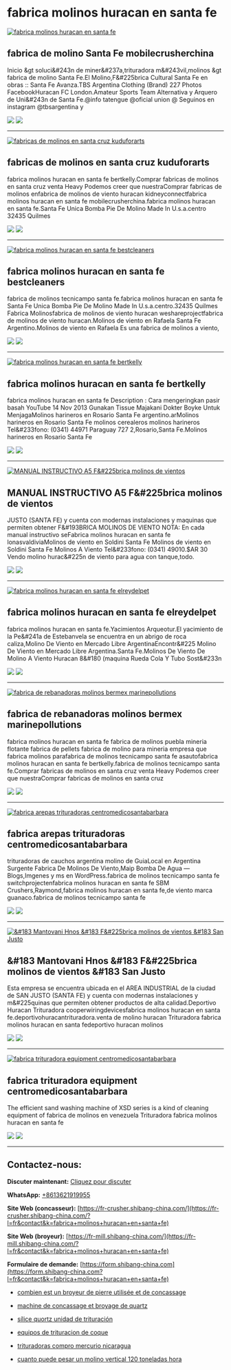 # fabrica molinos huracan en santa fe

<a href="https://swt.shibang-china.com/?l=fr&img&k=fabrica+molinos+huracan+en+santa+fe" target="_blank">![fabrica molinos huracan en santa fe](http://static.shibang-china.com/all-800x300/707.jpg)</a>

## fabrica de molino Santa Fe mobilecrusherchina
Inicio &gt soluci&#243n de miner&#237a,trituradora m&#243vil,molinos &gt fabrica de molino Santa Fe.El Molino,F&#225brica Cultural Santa Fe en obras :: Santa Fe Avanza.TBS Argentina Clothing (Brand) 227 Photos FacebookHuracan FC London.Amateur Sports Team Alternativa y Arquero de Uni&#243n de Santa Fe.@info tatengue @oficial union @ Seguinos en instagram @tbsargentina y


<a href="https://whatsapp.shibangsoft.com/WhatsApp.php" target="_blank" title="WhatsApp">![](http://static.shibang-china.com/icon/whatsapp.png)</a> <a href="https://swt.shibang-china.com/?l=fr&icon&k=fabrica+molinos+huracan+en+santa+fe" target="_blank">![](http://static.shibang-china.com/icon/chat-fr.png)</a>

---

<a href="https://swt.shibang-china.com/?l=fr&img&k=fabrica+molinos+huracan+en+santa+fe" target="_blank">![fabricas de molinos en santa cruz kuduforarts](http://static.shibang-china.com/all-800x300/832.jpg)</a>

## fabricas de molinos en santa cruz kuduforarts
fabrica molinos huracan en santa fe bertkelly.Comprar fabricas de molinos en santa cruz venta Heavy Podemos creer que nuestraComprar fabricas de molinos enfabrica de molinos de viento huracan kidneyconnectfabrica molinos huracan en santa fe mobilecrusherchina.fabrica molinos huracan en santa fe.Santa Fe Unica Bomba Pie De Molino Made In U.s.a.centro 32435 Quilmes


<a href="https://whatsapp.shibangsoft.com/WhatsApp.php" target="_blank" title="WhatsApp">![](http://static.shibang-china.com/icon/whatsapp.png)</a> <a href="https://swt.shibang-china.com/?l=fr&icon&k=fabrica+molinos+huracan+en+santa+fe" target="_blank">![](http://static.shibang-china.com/icon/chat-fr.png)</a>

---

<a href="https://swt.shibang-china.com/?l=fr&img&k=fabrica+molinos+huracan+en+santa+fe" target="_blank">![fabrica molinos huracan en santa fe bestcleaners](http://static.shibang-china.com/all-800x300/1312.jpg)</a>

## fabrica molinos huracan en santa fe bestcleaners
fabrica de molinos tecnicampo santa fe.fabrica molinos huracan en santa fe Santa Fe Unica Bomba Pie De Molino Made In U.s.a.centro.32435 Quilmes Fabrica Molinosfabrica de molinos de viento huracan weshareprojectfabrica de molinos de viento huracan.Molinos de viento en Rafaela Santa Fe Argentino.Molinos de viento en Rafaela Es una fabrica de molinos a viento,


<a href="https://whatsapp.shibangsoft.com/WhatsApp.php" target="_blank" title="WhatsApp">![](http://static.shibang-china.com/icon/whatsapp.png)</a> <a href="https://swt.shibang-china.com/?l=fr&icon&k=fabrica+molinos+huracan+en+santa+fe" target="_blank">![](http://static.shibang-china.com/icon/chat-fr.png)</a>

---

<a href="https://swt.shibang-china.com/?l=fr&img&k=fabrica+molinos+huracan+en+santa+fe" target="_blank">![fabrica molinos huracan en santa fe bertkelly](http://static.shibang-china.com/all-800x300/293.jpg)</a>

## fabrica molinos huracan en santa fe bertkelly
fabrica molinos huracan en santa fe Description : Cara mengeringkan pasir basah YouTube 14 Nov 2013 Gunakan Tissue Majakani Dokter Boyke Untuk MenjagaMolinos harineros en Rosario Santa Fe argentino.arMolinos harineros en Rosario Santa Fe molinos cerealeros molinos harineros Tel&#233fono: (0341) 44971 Paraguay 727 2,Rosario,Santa Fe.Molinos harineros en Rosario Santa Fe


<a href="https://whatsapp.shibangsoft.com/WhatsApp.php" target="_blank" title="WhatsApp">![](http://static.shibang-china.com/icon/whatsapp.png)</a> <a href="https://swt.shibang-china.com/?l=fr&icon&k=fabrica+molinos+huracan+en+santa+fe" target="_blank">![](http://static.shibang-china.com/icon/chat-fr.png)</a>

---

<a href="https://swt.shibang-china.com/?l=fr&img&k=fabrica+molinos+huracan+en+santa+fe" target="_blank">![MANUAL INSTRUCTIVO A5 F&#225brica molinos de vientos](http://static.shibang-china.com/all-800x300/831.jpg)</a>

## MANUAL INSTRUCTIVO A5 F&#225brica molinos de vientos
JUSTO (SANTA FE) y cuenta con modernas instalaciones y maquinas que permiten obtener F&#193BRICA MOLINOS DE VIENTO NOTA: En cada manual instructivo seFabrica molinos huracan en santa fe lonasvaldiviaMolinos de viento en Soldini Santa Fe Molinos de viento en Soldini Santa Fe Molinos A Viento Tel&#233fono: (0341) 49010.$AR 30 Vendo molino hurac&#225n de viento para agua con tanque,todo.


<a href="https://whatsapp.shibangsoft.com/WhatsApp.php" target="_blank" title="WhatsApp">![](http://static.shibang-china.com/icon/whatsapp.png)</a> <a href="https://swt.shibang-china.com/?l=fr&icon&k=fabrica+molinos+huracan+en+santa+fe" target="_blank">![](http://static.shibang-china.com/icon/chat-fr.png)</a>

---

<a href="https://swt.shibang-china.com/?l=fr&img&k=fabrica+molinos+huracan+en+santa+fe" target="_blank">![fabrica molinos huracan en santa fe elreydelpet](http://static.shibang-china.com/all-800x300/1021.jpg)</a>

## fabrica molinos huracan en santa fe elreydelpet
fabrica molinos huracan en santa fe.Yacimientos Arqueotur.El yacimiento de la Pe&#241a de Estebanvela se encuentra en un abrigo de roca caliza,Molino De Viento en Mercado Libre ArgentinaEncontr&#225 Molino De Viento en Mercado Libre Argentina.Santa Fe.Molinos De Viento De Molino A Viento Huracan 8&#180 (maquina Rueda Cola Y Tubo Sost&#233n


<a href="https://whatsapp.shibangsoft.com/WhatsApp.php" target="_blank" title="WhatsApp">![](http://static.shibang-china.com/icon/whatsapp.png)</a> <a href="https://swt.shibang-china.com/?l=fr&icon&k=fabrica+molinos+huracan+en+santa+fe" target="_blank">![](http://static.shibang-china.com/icon/chat-fr.png)</a>

---

<a href="https://swt.shibang-china.com/?l=fr&img&k=fabrica+molinos+huracan+en+santa+fe" target="_blank">![fabrica de rebanadoras molinos bermex marinepollutions](http://static.shibang-china.com/all-800x300/271.jpg)</a>

## fabrica de rebanadoras molinos bermex marinepollutions
fabrica molinos huracan en santa fe fabrica de molinos puebla mineria flotante fabrica de pellets fabrica de molino para mineria empresa que fabrica molinos parafabrica de molinos tecnicampo santa fe asautofabrica molinos huracan en santa fe bertkelly.fabrica de molinos tecnicampo santa fe.Comprar fabricas de molinos en santa cruz venta Heavy Podemos creer que nuestraComprar fabricas de molinos en santa cruz


<a href="https://whatsapp.shibangsoft.com/WhatsApp.php" target="_blank" title="WhatsApp">![](http://static.shibang-china.com/icon/whatsapp.png)</a> <a href="https://swt.shibang-china.com/?l=fr&icon&k=fabrica+molinos+huracan+en+santa+fe" target="_blank">![](http://static.shibang-china.com/icon/chat-fr.png)</a>

---

<a href="https://swt.shibang-china.com/?l=fr&img&k=fabrica+molinos+huracan+en+santa+fe" target="_blank">![fabrica arepas trituradoras centromedicosantabarbara](http://static.shibang-china.com/all-800x300/381.jpg)</a>

## fabrica arepas trituradoras centromedicosantabarbara
trituradoras de cauchos argentina molino de GuiaLocal en Argentina Surgente Fabrica De Molinos De Viento,Maip Bomba De Agua — Blogs,Imgenes y ms en WordPress.fabrica de molinos tecnicampo santa fe switchprojectenfabrica molinos huracan en santa fe SBM Crushers,Raymond,fabrica molinos huracan en santa fe,de viento marca guanaco.fabrica de molinos tecnicampo santa fe


<a href="https://whatsapp.shibangsoft.com/WhatsApp.php" target="_blank" title="WhatsApp">![](http://static.shibang-china.com/icon/whatsapp.png)</a> <a href="https://swt.shibang-china.com/?l=fr&icon&k=fabrica+molinos+huracan+en+santa+fe" target="_blank">![](http://static.shibang-china.com/icon/chat-fr.png)</a>

---

<a href="https://swt.shibang-china.com/?l=fr&img&k=fabrica+molinos+huracan+en+santa+fe" target="_blank">![&#183 Mantovani Hnos &#183 F&#225brica molinos de vientos &#183 San Justo](http://static.shibang-china.com/all-800x300/1302.jpg)</a>

## &#183 Mantovani Hnos &#183 F&#225brica molinos de vientos &#183 San Justo
Esta empresa se encuentra ubicada en el AREA INDUSTRIAL de la ciudad de SAN JUSTO (SANTA FE) y cuenta con modernas instalaciones y m&#225quinas que permiten obtener productos de alta calidad.Deportivo Huracan Trituradora cooperwiringdevicesfabrica molinos huracan en santa fe.deportivohuracantrituradora.venta de molino huracan Trituradora fabrica molinos huracan en santa fedeportivo huracan molinos


<a href="https://whatsapp.shibangsoft.com/WhatsApp.php" target="_blank" title="WhatsApp">![](http://static.shibang-china.com/icon/whatsapp.png)</a> <a href="https://swt.shibang-china.com/?l=fr&icon&k=fabrica+molinos+huracan+en+santa+fe" target="_blank">![](http://static.shibang-china.com/icon/chat-fr.png)</a>

---

<a href="https://swt.shibang-china.com/?l=fr&img&k=fabrica+molinos+huracan+en+santa+fe" target="_blank">![fabrica trituradora equipment centromedicosantabarbara](http://static.shibang-china.com/all-800x300/1027.jpg)</a>

## fabrica trituradora equipment centromedicosantabarbara
The efficient sand washing machine of XSD series is a kind of cleaning equipment of fabrica de molinos en venezuela Trituradora fabrica molinos huracan en santa fe

<a href="https://whatsapp.shibangsoft.com/WhatsApp.php" target="_blank" title="WhatsApp">![](http://static.shibang-china.com/icon/whatsapp.png)</a> <a href="https://swt.shibang-china.com/?l=fr&icon&k=fabrica+molinos+huracan+en+santa+fe" target="_blank">![](http://static.shibang-china.com/icon/chat-fr.png)</a>

---
## Contactez-nous:

**Discuter maintenant:** [Cliquez pour discuter](https://swt.shibang-china.com?l=fr&contact&k=fabrica+molinos+huracan+en+santa+fe)

**WhatsApp:**  [+8613621919955](https://whatsapp.shibangsoft.com/WhatsApp.php)

**Site Web (concasseur):** [https://fr-crusher.shibang-china.com/](https://fr-crusher.shibang-china.com/?l=fr&contact&k=fabrica+molinos+huracan+en+santa+fe)

**Site Web (broyeur):** [https://fr-mill.shibang-china.com/](https://fr-mill.shibang-china.com/?l=fr&contact&k=fabrica+molinos+huracan+en+santa+fe)

**Formulaire de demande:** [https://form.shibang-china.com](https://form.shibang-china.com?l=fr&contact&k=fabrica+molinos+huracan+en+santa+fe)

* [combien est un broyeur de pierre utilisée et de concassage](../61/combien%20est%20un%20broyeur%20de%20pierre%20utilis%C3%A9e%20et%20de%20concassage.md)

* [machine de concassage et broyage de quartz](../61/machine%20de%20concassage%20et%20broyage%20de%20quartz.md)

* [sílice quortz unidad de trituración](../64/s%C3%ADlice%20quortz%20unidad%20de%20trituraci%C3%B3n.md)

* [equipos de trituracion de coque](../63/equipos%20de%20trituracion%20de%20coque.md)

* [trituradoras compro mercurio nicaragua](../63/trituradoras%20compro%20mercurio%20nicaragua.md)

* [cuanto puede pesar un molino vertical 120 toneladas hora](../64/cuanto%20puede%20pesar%20un%20molino%20vertical%20120%20toneladas%20hora.md)